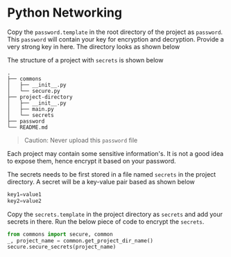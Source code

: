 # Python Networking

Copy the `password.template` in the root directory of the project as `password`. This `password` will contain your key for encryption and decryption.
Provide a very strong key in here. The directory looks as shown below

The structure of a project with `secrets` is shown below
```
.
├── commons
│   ├── __init__.py
│   └── secure.py
├── project-directory
│   ├── __init__.py
│   ├── main.py
│   └── secrets
├── password
└── README.md
```

> Caution: Never upload this `password` file

Each project may contain some sensitive information's. It is not a good idea to expose them, hence encrypt it based on your password.

The secrets needs to be first stored in a file named `secrets` in the project directory.
A secret will be a key-value pair based as shown below
```python
key1=value1
key2=value2
```
Copy the `secrets.template` in the project directory as `secrets` and add your secrets in there. Run the below piece of code to encrypt the `secrets`.
```python
from commons import secure, common
_, project_name = common.get_project_dir_name()
secure.secure_secrets(project_name)
```